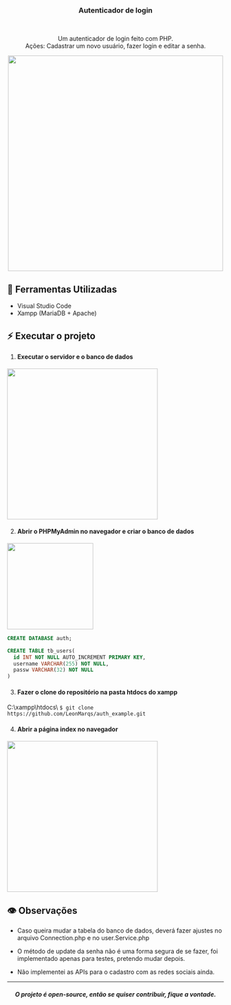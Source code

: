 <h3 align="center">Autenticador de login</h3>
  <br>
  <p align="center">
    Um autenticador de login feito com PHP. <br>
    Ações: Cadastrar um novo usuário, fazer login e editar a senha.
  </p>
  
<p align="center">
<img src="https://imgur.com/XmLSyix.png" width="500">
<p>
  
## :hammer: Ferramentas Utilizadas

* Visual Studio Code
* Xampp (MariaDB + Apache)

## :zap: Executar o projeto

1. #### Executar o servidor e o banco de dados
<img src="https://imgur.com/en1HUJU.png" width="350">

2. #### Abrir o PHPMyAdmin no navegador e criar o banco de dados
<img src="https://imgur.com/BRVLXkq.png" width="200">

```sql
CREATE DATABASE auth;

CREATE TABLE tb_users(
  id INT NOT NULL AUTO_INCREMENT PRIMARY KEY,
  username VARCHAR(255) NOT NULL,
  passw VARCHAR(32) NOT NULL
)
```

3. #### Fazer o clone do repositório na pasta htdocs do xampp
C:\xampp\htdocs\ ```$ git clone https://github.com/LeonMarqs/auth_example.git```

4. #### Abrir a página index no navegador
<img src="https://imgur.com/7Cay2rU.png" width="350">

## :eye: Observações

* Caso queira mudar a tabela do banco de dados, deverá fazer ajustes no arquivo Connection.php e no user.Service.php

* O método de update da senha não é uma forma segura de se fazer, foi implementado apenas para testes, pretendo mudar depois.

* Não implementei as APIs para o cadastro com as redes sociais ainda.

<hr>
<h5 align="center"> O projeto é open-source, então se quiser contribuir, fique a vontade.</h5>
